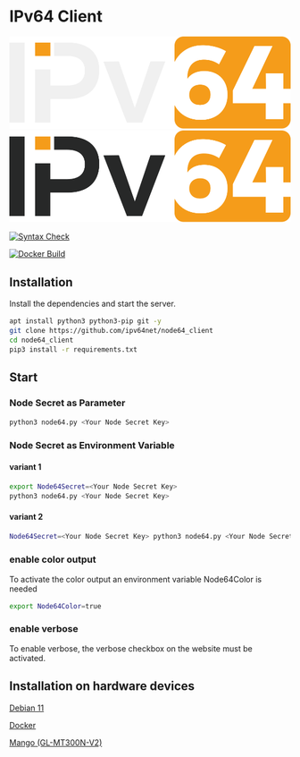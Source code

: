 # IPv64 Client

![alt text](/files/images/ipv64_darkmode.svg#gh-dark-mode-only "Logo")
![alt text](/files/images/ipv64_lightmode.svg#gh-light-mode-only "Logo")

[![Syntax Check](https://github.com/ipv64net/ipv64_client/actions/workflows/main.yml/badge.svg)](https://github.com/ipv64net/ipv64_client/actions/workflows/main.yml)

[![Docker Build](https://github.com/ipv64net/ipv64_client/actions/workflows/docker-ghcr.yml/badge.svg)](https://github.com/ipv64net/ipv64_client/actions/workflows/docker-ghcr.yml)


## Installation

Install the dependencies and start the server.

```sh
apt install python3 python3-pip git -y
git clone https://github.com/ipv64net/node64_client
cd node64_client
pip3 install -r requirements.txt
```

## Start
### Node Secret as Parameter
```sh
python3 node64.py <Your Node Secret Key>
```
### Node Secret as Environment Variable

#### variant 1

```sh
export Node64Secret=<Your Node Secret Key>
python3 node64.py <Your Node Secret Key>
```

#### variant 2

```sh
Node64Secret=<Your Node Secret Key> python3 node64.py <Your Node Secret Key>
```

### enable color output

To activate the color output an environment variable Node64Color is needed
```sh
export Node64Color=true
```
### enable verbose

To enable verbose, the verbose checkbox on the website must be activated.


## Installation on hardware devices

[Debian 11](devices/Debian11/README.md)

[Docker](devices/Docker/DOCKER.md)

[Mango (GL-MT300N-V2)](devices/gl-inet/GL-MT300N-V2/README.md)
